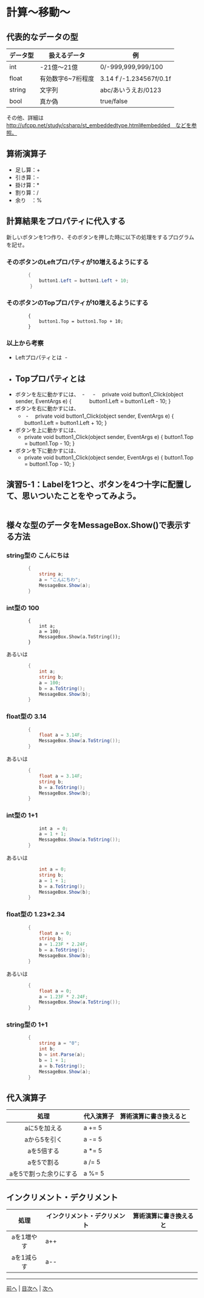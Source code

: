 # 計算～移動～

## 代表的なデータの型
|データ型|扱えるデータ|例|
|-------|-----------|--|
|int    |-21億～21億 |0/-999,999,999/100|
|float  |有効数字6~7桁程度 |3.14ｆ/-1.234567f/0.1f|
|string |文字列|abc/あいうえお/0123  |
|bool   |真か偽|true/false  |

その他、詳細は http://ufcpp.net/study/csharp/st_embeddedtype.html#embedded　などを参照。

## 算術演算子
- 足し算：+
- 引き算：-
- 掛け算：*
- 割り算：/
- 余り　：%

## 計算結果をプロパティに代入する
新しいボタンを1つ作り、そのボタンを押した時に以下の処理をするプログラムを記せ。

### そのボタンのLeftプロパティが10増えるようにする
```cs  -　        private void button1_Click(object sender, EventArgs e)
        {
            button1.Left = button1.Left + 10;
    　   }
```

### そのボタンのTopプロパティが10増えるようにする
```        private void button1_Click(object sender, EventArgs e)
        {
            button1.Top = button1.Top + 10;
        }
```

### 以上から考察
- Leftプロパティとは
  -
- Topプロパティとは
  -
- ボタンを左に動かすには、
  -　  -　        private void button1_Click(object sender, EventArgs e)
        {
            button1.Left = button1.Left - 10;
        }
- ボタンを右に動かすには、
  -  -　        private void button1_Click(object sender, EventArgs e)
        {
            button1.Left = button1.Left + 10;
        }
- ボタンを上に動かすには、
  -  private void button1_Click(object sender, EventArgs e)
        {
            button1.Top = button1.Top - 10;
        }
- ボタンを下に動かすには、
  -  private void button1_Click(object sender, EventArgs e)
        {
            button1.Top = button1.Top - 10;
        }

## 演習5-1：Labelを1つと、ボタンを4つ十字に配置して、思いついたことをやってみよう。

```cs

```

## 様々な型のデータをMessageBox.Show()で表示する方法
### string型の こんにちは
```cs        private void button1_Click(object sender, EventArgs e)
        {
            string a;
            a = "こんにちわ";
            MessageBox.Show(a);
        }

```

### int型の 100
```        private void button1_Click(object sender, EventArgs e)
        {
            int a;
            a = 100;
            MessageBox.Show(a.ToString());
        }

```

あるいは

```cs        private void button1_Click(object sender, EventArgs e)
        {
            int a;
            string b;
            a = 100;
            b = a.ToString();
            MessageBox.Show(b);
        }
```

### float型の 3.14
```cs        private void button1_Click(object sender, EventArgs e)
        {
            float a = 3.14F;
            MessageBox.Show(a.ToString());
        }

```

あるいは

```cs        private void button1_Click(object sender, EventArgs e)
        {
            float a = 3.14F;
            string b;
            b = a.ToString();
            MessageBox.Show(b);
        }

```

### int型の 1+1
```cs        {
            int a　= 0;
            a = 1 + 1;
            MessageBox.Show(a.ToString());
        }


```

あるいは

```cs {
            int a = 0;
            string b;
            a = 1 + 1;
            b = a.ToString();
            MessageBox.Show(b);
        }

```

### float型の 1.23*2.34
```cs        private void button1_Click(object sender, EventArgs e)
        { 
            float a = 0;
            string b;
            a = 1.23F * 2.24F;
            b = a.ToString();
            MessageBox.Show(b); 
        }
```

あるいは

```cs        private void button1_Click(object sender, EventArgs e)
        { 
            float a = 0;
            a = 1.23F * 2.24F;
            MessageBox.Show(a.ToString()); 
        }

```

### string型の 1+1
```cs        private void button1_Click(object sender, EventArgs e)
        { 
            string a = "0";
            int b;
            b = int.Parse(a);
            b = 1 + 1;
            a = b.ToString();
            MessageBox.Show(a); 
        }

```

## 代入演算子
|処理                   |代入演算子|算術演算に書き換えると|
|:---------------------:|---------|-------------------|
|aに5を加える            | a += 5        |                   |
|aから5を引く           |  a -= 5        |                   |
|aを5倍する             |   a *= 5       |                   |
|aを5で割る             |   a /= 5       |                   |
|aを5で割った余りにする   |   a %= 5       |                   |

## インクリメント・デクリメント
|処理      |インクリメント・デクリメント|算術演算に書き換えると|
|:-------:|--------------------------|----------------------|
|aを1増やす| a++                         |                   |		
|aを1減らす| a--                    |                   |

---

[前へ](04.md) | [目次へ](README.md#%E7%9B%AE%E6%AC%A1) | [次へ](06.md)

